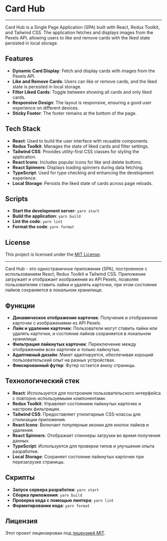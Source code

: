# Card Hub

---

Card Hub is a Single Page Application (SPA) built with React, Redux Toolkit, and Tailwind CSS. The application fetches and displays images from the Pexels API, allowing users to like and remove cards with the liked state persisted in local storage.

## Features

- **Dynamic Card Display**: Fetch and display cards with images from the Pexels API.
- **Like and Remove Cards**: Users can like or remove cards, and the liked state is persisted in local storage.
- **Filter Liked Cards**: Toggle between showing all cards and only liked cards.
- **Responsive Design**: The layout is responsive, ensuring a good user experience on different devices.
- **Sticky Footer**: The footer remains at the bottom of the page.

## Tech Stack

- **React**: Used to build the user interface with reusable components.
- **Redux Toolkit**: Manages the state of liked cards and filter settings.
- **Tailwind CSS**: Provides utility-first CSS classes for styling the application.
- **React Icons**: Includes popular icons for like and delete buttons.
- **React Spinners**: Displays loading spinners during data fetching.
- **TypeScript**: Used for type checking and enhancing the development experience.
- **Local Storage**: Persists the liked state of cards across page reloads.

## Scripts

- **Start the development server**: `yarn start`
- **Build the application**: `yarn build`
- **Lint the code**: `yarn lint`
- **Format the code**: `yarn format`

## License
This project is licensed under the [MIT License](LICENSE.md).

---

Card Hub - это одностраничное приложение (SPA), построенное с использованием React, Redux Toolkit и Tailwind CSS. Приложение загружает и отображает изображения из API Pexels, позволяя пользователям ставить лайки и удалять карточки, при этом состояние лайков сохраняется в локальном хранилище.

## Функции

- **Динамическое отображение карточек**: Получение и отображение карточек с изображениями из API Pexels.
- **Лайк и удаление карточек**: Пользователи могут ставить лайки или удалять карточки, и состояние лайков сохраняется в локальном хранилище.
- **Фильтрация лайкнутых карточек**: Переключение между отображением всех карточек и только лайкнутых.
- **Адаптивный дизайн**: Макет адаптируется, обеспечивая хороший пользовательский опыт на разных устройствах.
- **Фиксированный футер**: Футер остается внизу страницы.

## Технологический стек

- **React**: Используется для построения пользовательского интерфейса с повторно используемыми компонентами.
- **Redux Toolkit**: Управляет состоянием лайкнутых карточек и настроек фильтрации.
- **Tailwind CSS**: Предоставляет утилитарные CSS-классы для стилизации приложения.
- **React Icons**: Включает популярные иконки для кнопок лайков и удаления.
- **React Spinners**: Отображает спиннеры загрузки во время получения данных.
- **TypeScript**: Используется для проверки типов и улучшения опыта разработки.
- **Local Storage**: Сохраняет состояние лайкнутых карточек при перезагрузке страницы.

## Скрипты

- **Запуск сервера разработки**: `yarn start`
- **Сборка приложения**: `yarn build`
- **Проверка кода с помощью линтера**: `yarn lint`
- **Форматирование кода**: `yarn format`

## Лицензия
Этот проект лицензирован под [лицензией MIT](LICENSE.md).
